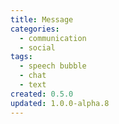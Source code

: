 ```yaml
---
title: Message
categories:
  - communication
  - social
tags:
  - speech bubble
  - chat
  - text
created: 0.5.0
updated: 1.0.0-alpha.8
---
```

